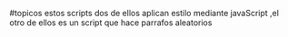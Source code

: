#topicos
estos scripts dos de ellos aplican estilo mediante javaScript ,el otro de ellos es un script que hace parrafos aleatorios 


